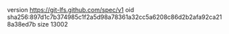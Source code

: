version https://git-lfs.github.com/spec/v1
oid sha256:897d1c7b374985c1f2a5d98a78361a32cc5a6208c86d2b2afa92ca218a38ed7b
size 13002
